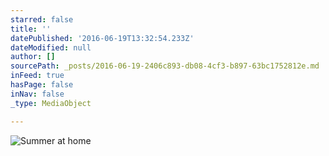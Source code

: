 ```yaml
---
starred: false
title: ''
datePublished: '2016-06-19T13:32:54.233Z'
dateModified: null
author: []
sourcePath: _posts/2016-06-19-2406c893-db08-4cf3-b897-63bc1752812e.md
inFeed: true
hasPage: false
inNav: false
_type: MediaObject

---
```

![Summer at home](https://the-grid-user-content.s3-us-west-2.amazonaws.com/5f51f48b-2b6b-48c7-bacf-8f2bf8c3f2b8.jpg)